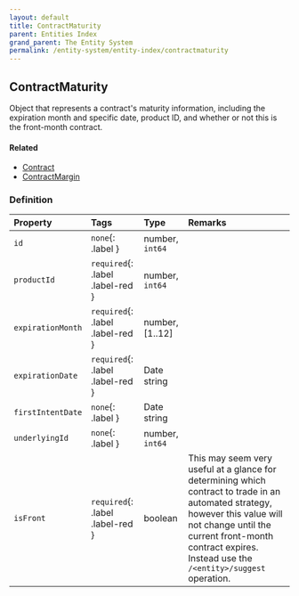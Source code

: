 ```yaml
---
layout: default
title: ContractMaturity
parent: Entities Index
grand_parent: The Entity System
permalink: /entity-system/entity-index/contractmaturity
---
```


## ContractMaturity
Object that represents a contract's maturity information, including the expiration month and specific date, product ID, and whether or not this is the front-month contract.

#### Related
- [Contract]({{site.baseurl}}/entity-system/entity-index/contract)
- [ContractMargin]({{site.baseurl}}/entity-system/entity-index/contractmargin)

### Definition

| Property | Tags | Type | Remarks
|:---------|:-----|:-----|:-------
| `id` | `none`{: .label } | number, `int64` |
| `productId` | `required`{: .label .label-red } | number, `int64` |
| `expirationMonth` | `required`{: .label .label-red } | number, [1..12] |
| `expirationDate` | `required`{: .label .label-red } | Date string |
| `firstIntentDate` | `none`{: .label } | Date string |
| `underlyingId` | `none`{: .label } | number, `int64` |
| `isFront` | `required`{: .label .label-red } | boolean | This may seem very useful at a glance for determining which contract to trade in an automated strategy, however this value will not change until the current front-month contract expires. Instead use the `/<entity>/suggest` operation.
